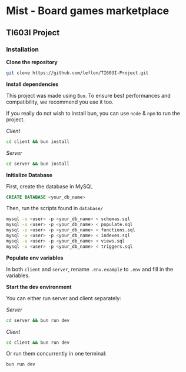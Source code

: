# Mist - Board games marketplace
## TI603I Project

### Installation

**Clone the repository**
```bash
git clone https://github.com/leflon/TI603I-Project.git
```

**Install dependencies**

This project was made using `Bun`. To ensure best performances and compatibility, we recommend you use it too.

If you really do not wish to install bun, you can use `node` & `npm` to run the project.


*Client*
```bash
cd client && bun install
```
*Server*
```bash
cd server && bun install
```

**Initialize Database**

First, create the database in MySQL
```sql
CREATE DATABASE <your_db_name>
```

Then, run the scripts found in `database/`
```bash
mysql -u <user> -p <your_db_name> < schemas.sql
mysql -u <user> -p <your_db_name> < populate.sql
mysql -u <user> -p <your_db_name> < functions.sql
mysql -u <user> -p <your_db_name> < indexes.sql
mysql -u <user> -p <your_db_name> < views.sql
mysql -u <user> -p <your_db_name> < triggers.sql
```


**Populate env variables**

In both `client` and `server`, rename `.env.example` to `.env` and fill in the variables.

**Start the dev environment**

You can either run server and client separately:

*Server*
```bash
cd server && bun run dev
```

*Client*

```bash
cd client && bun run dev
```

Or run them concurrently in one terminal:

```bash
bun run dev
```
